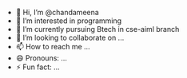 - 👋 Hi, I’m @chandameena
- 👀 I’m interested in programming 
- 🌱 I’m currently pursuing Btech in cse-aiml branch
- 💞️ I’m looking to collaborate on ...
- 📫 How to reach me ...
- 😄 Pronouns: ...
- ⚡ Fun fact: ...

<!---
chandameena/chandameena is a ✨ special ✨ repository because its `README.md` (this file) appears on your GitHub profile.
You can click the Preview link to take a look at your changes.
--->
